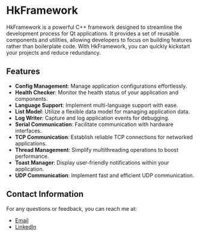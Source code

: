 # HkFramework

HkFramework is a powerful C++ framework designed to streamline the development process for Qt applications. It provides a set of reusable components and utilities, 
allowing developers to focus on building features rather than boilerplate code. With HkFramework, you can quickly kickstart your projects and reduce redundancy.

## Features

- **Config Management**: Manage application configurations effortlessly.
- **Health Checker**: Monitor the health status of your application and components.
- **Language Support**: Implement multi-language support with ease.
- **List Model**: Utilize a flexible data model for managing application data.
- **Log Writer**: Capture and log application events for debugging.
- **Serial Communication**: Facilitate communication with hardware interfaces.
- **TCP Communication**: Establish reliable TCP connections for networked applications.
- **Thread Management**: Simplify multithreading operations to boost performance.
- **Toast Manager**: Display user-friendly notifications within your application.
- **UDP Communication**: Implement fast and efficient UDP communication.


## Contact Information
For any questions or feedback, you can reach me at:
- [Email](mailto:korhasannn@gmail.com)
- [LinkedIn](https://linkedin.com/in/hasankor)
